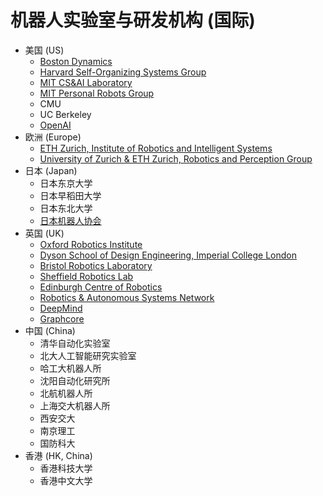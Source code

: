 # 机器人实验室与研发机构 (国际)
- 美国 (US)
    - [Boston Dynamics](https://bostondynamics.com)	
    - [Harvard Self-Organizing Systems Group](https://eecs.harvard.edu/ssr)	
    - [MIT CS&AI Laboratory](https://csail.mit.edu)	
    - [MIT Personal Robots Group](https://robotic.media.mit.edu)
    - CMU
    - UC Berkeley
    - [OpenAI](https://openai.com/)
- 欧洲 (Europe)
    - [ETH Zurich, Institute of Robotics and Intelligent Systems](https://www.iris.ethz.ch/) 
    - [University of Zurich & ETH Zurich, Robotics and Perception Group](http://rpg.ifi.uzh.ch/)
- 日本 (Japan)
    - 日本东京大学
    - 日本早稻田大学
    - 日本东北大学
    - [日本机器人协会](https://www.rsj.or.jp/en/)
- 英国 (UK)
    - [Oxford Robotics Institute](https://ori.ox.ac.uk/)
    - [Dyson School of Design Engineering, Imperial College London](https://www.imperial.ac.uk/design-engineering/research/robotics-and-manufacturing/robotics/)
    - [Bristol Robotics Laboratory](https://brl.ac.uk)
    - [Sheffield Robotics Lab](https://sheffieldrobotics.ac.uk)	
    - [Edinburgh Centre of Robotics](https://edinburgh-robotics.org)
    - [Robotics & Autonomous Systems Network](https://ukras.org)
    - [DeepMind](https://deepmind.com)
    - [Graphcore](https://www.graphcore.ai/)
- 中国 (China)
    - 清华自动化实验室
    - 北大人工智能研究实验室
    - 哈工大机器人所
    - 沈阳自动化研究所
    - 北航机器人所
    - 上海交大机器人所
    - 西安交大
    - 南京理工
    - 国防科大
- 香港 (HK, China)
    - 香港科技大学
    - 香港中文大学
